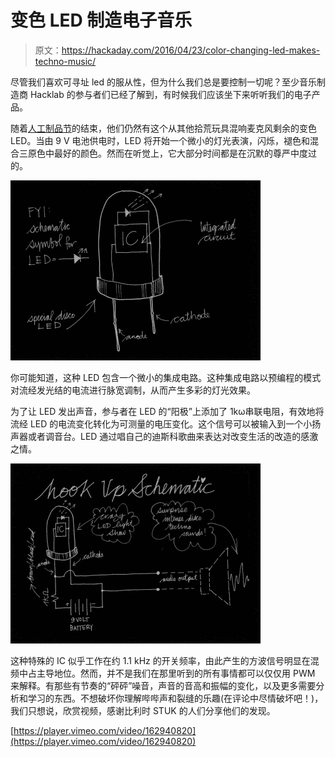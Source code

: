 # 变色 LED 制造电子音乐

> 原文：<https://hackaday.com/2016/04/23/color-changing-led-makes-techno-music/>

尽管我们喜欢可寻址 led 的服从性，但为什么我们总是要控制一切呢？至少音乐制造商 Hacklab 的参与者们已经了解到，有时候我们应该坐下来听听我们的电子产品。

随着[人工制品节](http://www.artefact-festival.be/en)的结束，他们仍然有这个从其他拾荒玩具混响麦克风剩余的变色 LED。当由 9 V 电池供电时，LED 将开始一个微小的灯光表演，闪烁，褪色和混合三原色中最好的颜色。然而在听觉上，它大部分时间都是在沉默的尊严中度过的。

[![singing_led_led_anatomy](img/93a83cbd39c7cd7b5d29a07442ae4295.png)](https://hackaday.com/wp-content/uploads/2016/04/singing_led_led_anatomy.jpg)

你可能知道，这种 LED 包含一个微小的集成电路。这种集成电路以预编程的模式对流经发光结的电流进行脉宽调制，从而产生多彩的灯光效果。

为了让 LED 发出声音，参与者在 LED 的“阳极”上添加了 1kω串联电阻，有效地将流经 LED 的电流变化转化为可测量的电压变化。这个信号可以被输入到一个小扬声器或者调音台。LED 通过唱自己的迪斯科歌曲来表达对改变生活的改造的感激之情。

[![singing_led_hook_up_schematic](img/19acf1959b3dc5106bd936ca86e2cdf1.png)](https://hackaday.com/wp-content/uploads/2016/04/singing_led_hook_up_schematic.jpg)

这种特殊的 IC 似乎工作在约 1.1 kHz 的开关频率，由此产生的方波信号明显在混频中占主导地位。然而，并不是我们在那里听到的所有事情都可以仅仅用 PWM 来解释。有那些有节奏的“砰砰”噪音，声音的音高和振幅的变化，以及更多需要分析和学习的东西。不想破坏你理解哔哔声和裂缝的乐趣(在评论中尽情破坏吧！)，我们只想说，欣赏视频，感谢比利时 STUK 的人们分享他们的发现。

[https://player.vimeo.com/video/162940820](https://player.vimeo.com/video/162940820)